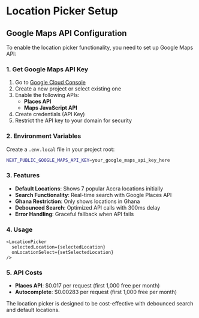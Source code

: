 # Location Picker Setup

## Google Maps API Configuration

To enable the location picker functionality, you need to set up Google Maps API:

### 1. Get Google Maps API Key
1. Go to [Google Cloud Console](https://console.cloud.google.com/)
2. Create a new project or select existing one
3. Enable the following APIs:
   - **Places API**
   - **Maps JavaScript API**
4. Create credentials (API Key)
5. Restrict the API key to your domain for security

### 2. Environment Variables
Create a `.env.local` file in your project root:

```bash
NEXT_PUBLIC_GOOGLE_MAPS_API_KEY=your_google_maps_api_key_here
```

### 3. Features
- **Default Locations**: Shows 7 popular Accra locations initially
- **Search Functionality**: Real-time search with Google Places API
- **Ghana Restriction**: Only shows locations in Ghana
- **Debounced Search**: Optimized API calls with 300ms delay
- **Error Handling**: Graceful fallback when API fails

### 4. Usage
```tsx
<LocationPicker 
  selectedLocation={selectedLocation}
  onLocationSelect={setSelectedLocation}
/>
```

### 5. API Costs
- **Places API**: $0.017 per request (first 1,000 free per month)
- **Autocomplete**: $0.00283 per request (first 1,000 free per month)

The location picker is designed to be cost-effective with debounced search and default locations.

